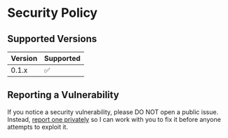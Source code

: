 # Security Policy

## Supported Versions

| Version | Supported          |
| ------- | ------------------ |
| 0.1.x   | :white_check_mark: |

## Reporting a Vulnerability
If you notice a security vulnerability, please DO NOT open a public issue. Instead, [report one privately](https://github.com/hamdivazim/pypredictor/security/advisories/new) so I can work with you to fix it before anyone attempts to exploit it.
